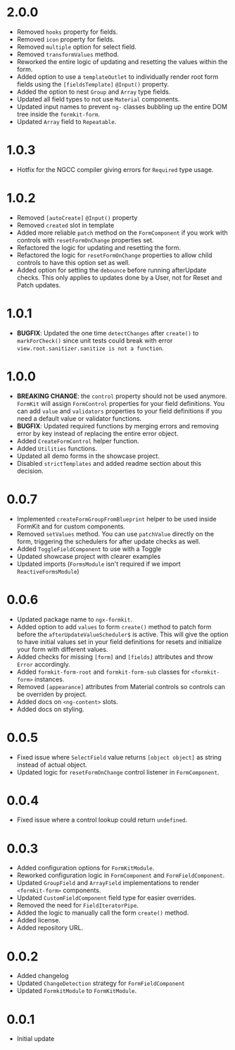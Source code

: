# 2.0.0
- Removed `hooks` property for fields.
- Removed `icon` property  for fields.
- Removed `multiple` option for select field.
- Removed `transformValues` method.
- Reworked the entire logic of updating and resetting the values within the form.
- Added option to use a `templateOutlet` to individually render root form fields using the `[fieldsTemplate]` `@Input()` property.
- Added the option to nest `Group` and `Array` type fields.
- Updated all field types to not use `Material` components.
- Updated input names to prevent `ng-` classes bubbling up the entire DOM tree inside the `formkit-form`.
- Updated `Array` field to `Repeatable`.

# 1.0.3
- Hotfix for the NGCC compiler giving errors for `Required` type usage.

# 1.0.2
- Removed `[autoCreate]` `@Input()` property
- Removed `created` slot in template
- Added more reliable `patch` method on the `FormComponent` if you work with controls with `resetFormOnChange` properties set.
- Refactored the logic for updating and resetting the form.
- Refactored the logic for `resetFormOnChange` properties to allow child controls to have this option set as well.
- Added option for setting the `debounce` before running afterUpdate checks. This only applies to updates done by a User, not for Reset and Patch updates.

# 1.0.1
- **BUGFIX**: Updated the one time `detectChanges` after `create()` to `markForCheck()` since unit tests could break with error `view.root.sanitizer.sanitize is not a function`.

# 1.0.0
- **BREAKING CHANGE**: the `control` property should not be used anymore. `FormKit` will assign `FormControl` properties for your field definitions. You can add `value` and `validators` properties to your field definitions if you need a default value or validator functions.
- **BUGFIX**: Updated required functions by merging errors and removing error by key instead of replacing the entire error object.
- Added `CreateFormControl` helper function.
- Added `Utilities` functions.
- Updated all demo forms in the showcase project.
- Disabled `strictTemplates` and added readme section about this decision.

# 0.0.7
- Implemented `createFormGroupFromBlueprint` helper to be used inside FormKit and for custom components.
- Removed `setValues` method. You can use `patchValue` directly on the form, triggering the schedulers for after update checks as well.
- Added `ToggleFieldComponent` to use with a Toggle
- Updated showcase project with clearer examples
- Updated imports (`FormsModule` isn't required if we import `ReactiveFormsModule`)

# 0.0.6
- Updated package name to `ngx-formkit`.
- Added option to add `values` to form `create()` method to patch form before the `afterUpdateValueScheduler$` is active. This will give the option to have initial values set in your field definitions for resets and initialize your form with different values.
- Added checks for missing `[form]` and `[fields]` attributes and throw `Error` accordingly.
- Added `formkit-form-root` and `formkit-form-sub` classes for `<formkit-form>` instances.
- Removed `[appearance]` attributes from Material controls so controls can be overriden by project.
- Added docs on `<ng-content>` slots.
- Added docs on styling.

# 0.0.5
- Fixed issue where `SelectField` value returns `[object object]` as string instead of actual object.
- Updated logic for `resetFormOnChange` control listener in `FormComponent`.

# 0.0.4
- Fixed issue where a control lookup could return `undefined`.

# 0.0.3
- Added configuration options for `FormKitModule`.
- Reworked configuration logic in `FormComponent` and `FormFieldComponent`.
- Updated `GroupField` and `ArrayField` implementations to render `<formkit-form>` components.
- Updated `CustomFieldComponent` field type for easier overrides. 
- Removed the need for `FieldIteratorPipe`.
- Added the logic to manually call the form `create()` method.
- Added license.
- Added repository URL.

# 0.0.2
- Added changelog
- Updated `ChangeDetection` strategy for `FormFieldComponent`
- Updated `FormkitModule` to `FormKitModule`.

# 0.0.1
- Initial update
